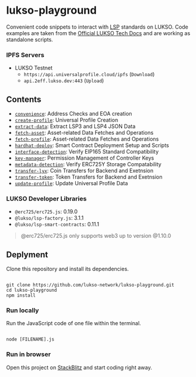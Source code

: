 # lukso-playground

Convenient code snippets to interact with [LSP](https://docs.lukso.tech/standards/standards-roadmap) standards on LUKSO. Code examples are taken from the [Official LUKSO Tech Docs](https://docs.lukso.tech/) and are working as standalone scripts.

### IPFS Servers

- LUKSO Testnet
  - `https://api.universalprofile.cloud/ipfs` (`Download`)
  - `api.2eff.lukso.dev:443` (`Upload`)

## Contents

- [`convenience`](./convenience): Address Checks and EOA creation
- [`create-profile`](./create-profile): Universal Profile Creation
- [`extract-data`](./extract-data): Extract LSP3 and LSP4 JSON Data
- [`fetch-asset`](./fetch-asset): Asset-related Data Fetches and Operations
- [`fetch-profile`](./fetch-profile): Asset-related Data Fetches and Operations
- [`hardhat-deploy`](./hardhat-deploy): Smart Contract Deployment Setup and Scripts
- [`interface-detection`](./interface-detection): Verify EIP165 Standard Compatibility
- [`key-manager`](./key-manager): Permission Management of Controller Keys
- [`metadata-detection`](./metadata-detection): Verify ERC725Y Storage Compatability
- [`transfer-lyx`](./transfer-lyx): Coin Transfers for Backend and Exetnsion
- [`transfer-token`](./transfer-token/): Token Transfers for Backend and Exetnsion
- [`update-profile`](./update-profile/): Update Universal Profile Data

### LUKSO Developer Libraries

- `@erc725/erc725.js`: 0.19.0
- `@lukso/lsp-factory.js`: 3.1.1
- `@lukso/lsp-smart-contracts`: 0.11.1

> @erc725/erc725.js only supports web3 up to version @1.10.0

## Deplyment

Clone this repository and install its dependencies.

```

git clone https://github.com/lukso-network/lukso-playground.git
cd lukso-playground
npm install

```

### Run locally

Run the JavaScript code of one file within the terminal.

```

node [FILENAME].js

```

### Run in browser

Open this project on [StackBlitz](https://stackblitz.com/github/lukso-network/lukso-playground) and start coding right away.

```

```
